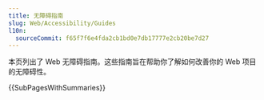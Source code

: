 ```yaml
---
title: 无障碍指南
slug: Web/Accessibility/Guides
l10n:
  sourceCommit: f65f7f6e4fda2cb1bd0e7db17777e2cb20be7d27
---
```


本页列出了 Web 无障碍指南。这些指南旨在帮助你了解如何改善你的 Web 项目的无障碍性。

{{SubPagesWithSummaries}}
